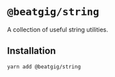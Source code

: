 # `@beatgig/string`

A collection of useful string utilities.

## Installation

```bash
yarn add @beatgig/string
```
